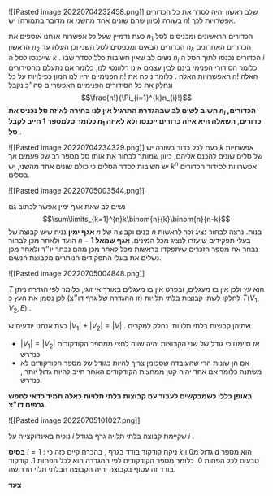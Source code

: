 ![[Pasted image 20220704232458.png]]
שלב ראשון יהיה לסדר את כל הכדורים בשורה (כיוון שהם שונים אחד מהשני אז מדובר בתמורה) יש $n!$ אפשרויות לכך. 

כעת נדמיין שעל כל אפשרות אנחנו אוספים את $n_1$ הכדורים הראשונים ומכניסים לסל הראשון $n_{2}$ הכדורים הבאים ומכניסים לסל השני וכן העלה עד $n_{k}$ הכדורים האחרונים שייכנסו לסל ה $k$ .
נשים לב שאין חשיבות כלל לסדר שבו $n_{i}$ הכדורים נכנסו לתוך הסל ה $i$ כלומר הסידורי הפנימי בינם לבין עצמם אינו רלוונטי לנו, כלומר אם נתעלם מהסידורים הפנימיים יהיו לנו המון כפילויות על כל $n!$ האפשרויות האלה . כלומר ניקח את $n!$ האלה ונחלק את כל הסידורים הפנימיים האפשריים 
סה״כ נקבל 
$$\frac{n!}{\Pi_{i=1}^{k}n_{i}!}$$
__חשוב לשים לב שבהגדרת התרגיל אין לנו בחירה לאיזה סל נכניס את $n_{i}$ הכדורים, כלומר סלמספר $1$ חייב לקבל $n_{1}$  כדורים, השאלה היא איזה כדורים ייכנסו ולא לאיזה סל__ .

![[Pasted image 20220704234329.png]]
כעת לכל כדור בשורה יש $k$ אפשרויות של סלים שונים להכנס אליהם, כיוון שמותר לבחור את אותו סל מספר רב של פעמים אך יש חשיבות לסדר הסלים כי כולם שונים אחד מהשני, יש $k^n$ אפשרויות לסידור הכדורים בסלים. 

![[Pasted image 20220705003544.png]]

נשים לב שאת אגף ימין אפשר לכתוב גם 
$$\sum\limits_{k=1}^{n}k\binom{n}{k}\binom{n}{n-k}$$
__אגף ימין__ נניח שיש קבוצה של $n$ בנים וקבוצה של $n$ בנות. נרצה לבחור נציג זכר לראשות הועד ולאחר מכן לבחור $n-1$ בעלי תפקידים שיעזרו לנציג מכל המינים. 
__אגף שמאל__ 
נבחר את מספר הזכרים שיתפקדו בראשות מכל לאחר מכן מהם נבחר יו״ר ולאחר מכן נשלים את בעלי התפקידים הנותרים מקבוצת הנשים. 

![[Pasted image 20220705004848.png]]

$T$ הוא עץ ולכן אין בו מעגלים, ובפרט אין בו מעגלים באורך אי זוגי, כלומר לפי הגדרה ניתן לחלקו לשתי קבוצות בלתי תלויות (זו ההגדרה של גרף דו״צ) לכן נסמן את העץ כ $T(V_{1},V_{2},E)$ . 

כעת אנחנו יודעים ש $|V_{1}|+|V_{2}|=|V|$ . שתיהן קבוצות בלתי תלויות. נחלק למקרים 

* $|V_{1}|=|V_{2}|$ אז סיימנו כי גודל של שני הקבוצות יהיה שווה לחצי ממספר הקודקודים כנדרש
* אם הן שונות הרי שהעובדה שסכומן צריך להיות כגודל של מספר הקודקודים לא משתנה כלומר אם אחד יהיה קטן ממחצית הקודקודים האחר חייב להיות גדול יותר , כנדרש.

__באופן כללי כשמבקשים לעבוד עם קבוצות בלתי תלויות כאלה תמיד כדאי לחפש גרפים דו״צ__.

![[Pasted image 20220705101027.png]]

נוכיח באינדוקצייה על $i$ שקיימת קבוצה בלתי תלויה גרף בגודל $i$ .

__בסיס__ $i=1$ : ניקח קודקוד בודד בגרף , בהכרח קיים כזה כי $k$ גדול מ0 ו $d$ הוא מספר טבעים לכל הפחות 0. כלומר מספר הקודקודים לפי ההגדרה הוא לכל הפחות 1. קודקוד בודד זה עטוף בקבוצה יהיה הקבוצה הבלתי תלוי הדרושה.

__צעד__ 